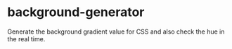 # background-generator
Generate the background gradient value for CSS and also check the hue in the real time.
